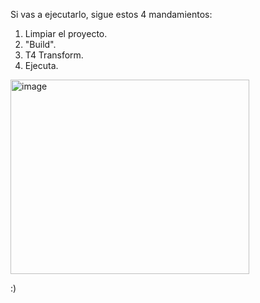 Si vas a ejecutarlo, sigue estos 4 mandamientos:

1. Limpiar el proyecto.
2. "Build".
3. T4 Transform.
4. Ejecuta.

<img width="382" height="311" alt="image" src="https://github.com/user-attachments/assets/e74b5474-4502-46ee-bd30-afcf2de5e3dc" />

:)
